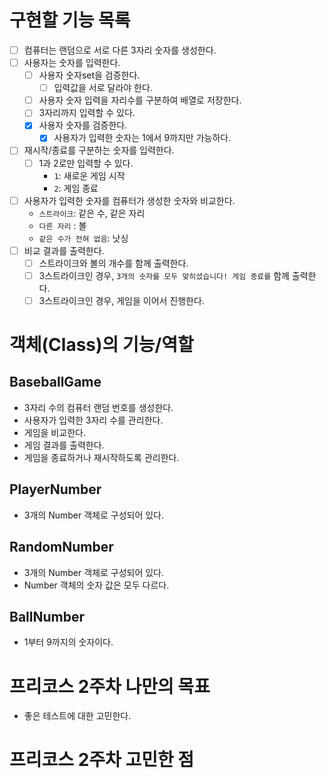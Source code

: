 # 구현할 기능 목록
- [ ] 컴퓨터는 랜덤으로 서로 다른 3자리 숫자를 생성한다.
- [ ] 사용자는 숫자를 입력한다.
    - [ ] 사용자 숫자set을 검증한다.
        - [ ] 입력값을 서로 달라야 한다.
    - [ ] 사용자 숫자 입력을 자리수를 구분하여 배열로 저장한다.
    - [ ] 3자리까지 입력할 수 있다.
    - [X] 사용자 숫자를 검증한다.
      - [X] 사용자가 입력한 숫자는 1에서 9까지만 가능하다.
- [ ] 재시작/종료를 구분하는 숫자를 입력한다.
    - [ ] 1과 2로만 입력할 수 있다.
        - `1`: 새로운 게임 시작
        - `2`: 게임 종료
- [ ] 사용자가 입력한 숫자를 컴퓨터가 생성한 숫자와 비교한다.
    - `스트라이크`: 같은 수, 같은 자리
    - `다른 자리` : 볼
    - `같은 수가 전혀 없음`: 낫싱
- [ ] 비교 결과를 출력한다.
    - [ ] 스트라이크와 볼의 개수를 함께 출력한다.
    - [ ] 3스트라이크인 경우, `3개의 숫자를 모두 맞히셨습니다! 게임 종료를` 함께 출력한다.
    - [ ] 3스트라이크인 경우, 게임을 이어서 진행한다.

# 객체(Class)의 기능/역할
## BaseballGame
- 3자리 수의 컴퓨터 랜덤 번호를 생성한다.
- 사용자가 입력한 3자리 수를 관리한다.
- 게임을 비교한다.
- 게임 결과를 출력한다.
- 게임을 종료하거나 재시작하도록 관리한다.

## PlayerNumber
- 3개의 Number 객체로 구성되어 있다.

## RandomNumber
- 3개의 Number 객체로 구성되어 있다.
- Number 객체의 숫자 값은 모두 다르다.

## BallNumber
- 1부터 9까지의 숫자이다.

# 프리코스 2주차 나만의 목표
- 좋은 테스트에 대한 고민한다.

# 프리코스 2주차 고민한 점
